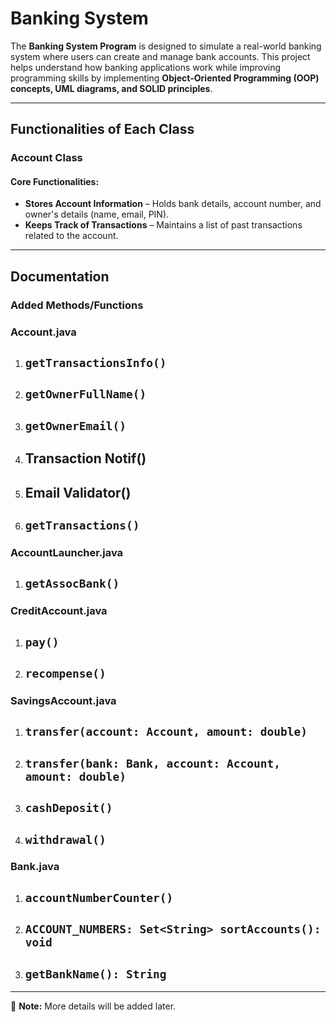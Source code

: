# Banking System  

The **Banking System Program** is designed to simulate a real-world banking system where users can create and manage bank accounts. This project helps understand how banking applications work while improving programming skills by implementing **Object-Oriented Programming (OOP) concepts, UML diagrams, and SOLID principles**.  

---

## **Functionalities of Each Class**  

### **Account Class**  
#### **Core Functionalities:**  
- **Stores Account Information** – Holds bank details, account number, and owner's details (name, email, PIN).  
- **Keeps Track of Transactions** – Maintains a list of past transactions related to the account.  

---

## **Documentation**  

### **Added Methods/Functions**  

### **Account.java**  
1. **`getTransactionsInfo()`**  
   -  

2. **`getOwnerFullName()`**  
   -  

3. **`getOwnerEmail()`**  
   -  

4. **Transaction Notif()**  
   -  

5. **Email Validator()**  
   -  

6. **`getTransactions()`**  
   -  

### **AccountLauncher.java**  
1. **`getAssocBank()`**  
   -  

### **CreditAccount.java**  
1. **`pay()`**  
   -  

2. **`recompense()`**  
   -  

### **SavingsAccount.java**  
1. **`transfer(account: Account, amount: double)`**  
   -  

2. **`transfer(bank: Bank, account: Account, amount: double)`**  
   -  

3. **`cashDeposit()`**  
   -  

4. **`withdrawal()`**  
   -  

### **Bank.java**  
1. **`accountNumberCounter()`**  
   -  

2. **`ACCOUNT_NUMBERS: Set<String> sortAccounts(): void`**  
   -  

3. **`getBankName(): String`**  
   -  

---

📌 **Note:** More details will be added later.
